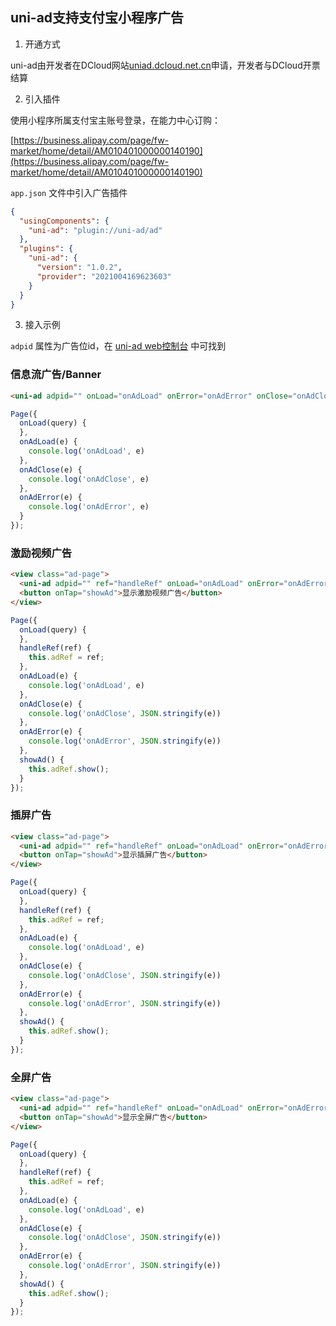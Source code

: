 ## uni-ad支持支付宝小程序广告

1. 开通方式

uni-ad由开发者在DCloud网站[uniad.dcloud.net.cn](https://uniad.dcloud.net.cn)申请，开发者与DCloud开票结算

2. 引入插件

使用小程序所属支付宝主账号登录，在能力中心订购：

[https://business.alipay.com/page/fw-market/home/detail/AM010401000000140190](https://business.alipay.com/page/fw-market/home/detail/AM010401000000140190)


`app.json` 文件中引入广告插件

```json
{
  "usingComponents": {
    "uni-ad": "plugin://uni-ad/ad"
  },
  "plugins": {
    "uni-ad": {
      "version": "1.0.2",
      "provider": "2021004169623603"
    }
  }
}
```

3. 接入示例

`adpid` 属性为广告位id，在 [uni-ad web控制台](https://uniad.dcloud.net.cn/) 中可找到

### 信息流广告/Banner

```html
<uni-ad adpid="" onLoad="onAdLoad" onError="onAdError" onClose="onAdClose"></uni-ad>
```

```js
Page({
  onLoad(query) {
  },
  onAdLoad(e) {
    console.log('onAdLoad', e)
  },
  onAdClose(e) {
    console.log('onAdClose', e)
  },
  onAdError(e) {
    console.log('onAdError', e)
  }
});

```


### 激励视频广告

```html
<view class="ad-page">
  <uni-ad adpid="" ref="handleRef" onLoad="onAdLoad" onError="onAdError" onClose="onAdClose"></uni-ad>
  <button onTap="showAd">显示激励视频广告</button>
</view>
```

```js
Page({
  onLoad(query) {
  },
  handleRef(ref) {
    this.adRef = ref;
  },
  onAdLoad(e) {
    console.log('onAdLoad', e)
  },
  onAdClose(e) {
    console.log('onAdClose', JSON.stringify(e))
  },
  onAdError(e) {
    console.log('onAdError', JSON.stringify(e))
  },
  showAd() {
    this.adRef.show();
  }
});
```


### 插屏广告

```html
<view class="ad-page">
  <uni-ad adpid="" ref="handleRef" onLoad="onAdLoad" onError="onAdError" onClose="onAdClose"></uni-ad>
  <button onTap="showAd">显示插屏广告</button>
</view>
```

```js
Page({
  onLoad(query) {
  },
  handleRef(ref) {
    this.adRef = ref;
  },
  onAdLoad(e) {
    console.log('onAdLoad', e)
  },
  onAdClose(e) {
    console.log('onAdClose', JSON.stringify(e))
  },
  onAdError(e) {
    console.log('onAdError', JSON.stringify(e))
  },
  showAd() {
    this.adRef.show();
  }
});
```

### 全屏广告

```html
<view class="ad-page">
  <uni-ad adpid="" ref="handleRef" onLoad="onAdLoad" onError="onAdError" onClose="onAdClose"></uni-ad>
  <button onTap="showAd">显示全屏广告</button>
</view>
```

```js
Page({
  onLoad(query) {
  },
  handleRef(ref) {
    this.adRef = ref;
  },
  onAdLoad(e) {
    console.log('onAdLoad', e)
  },
  onAdClose(e) {
    console.log('onAdClose', JSON.stringify(e))
  },
  onAdError(e) {
    console.log('onAdError', JSON.stringify(e))
  },
  showAd() {
    this.adRef.show();
  }
});
```
